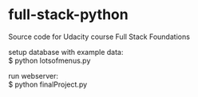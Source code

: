 # full-stack-python
Source code for Udacity course Full Stack Foundations

setup database with example data:<br>
$ python lotsofmenus.py

run webserver:<br>
$ python finalProject.py
